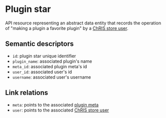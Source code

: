 # Plugin star

API resource representing an abstract data entity that records the operation of 
"making a plugin a favorite plugin" by a [ChRIS store user](user.md).


## Semantic descriptors

* `id`: plugin star unique identifier
* `plugin_name`: associated plugin's name
* `meta_id`: associated plugin meta's id
* `user_id`: associated user's id
* `username`: associated user's username


## Link relations

* `meta`: points to the associated [plugin meta](pluginmeta.md)
* `user`: points to the associated [ChRIS store user](user.md)
